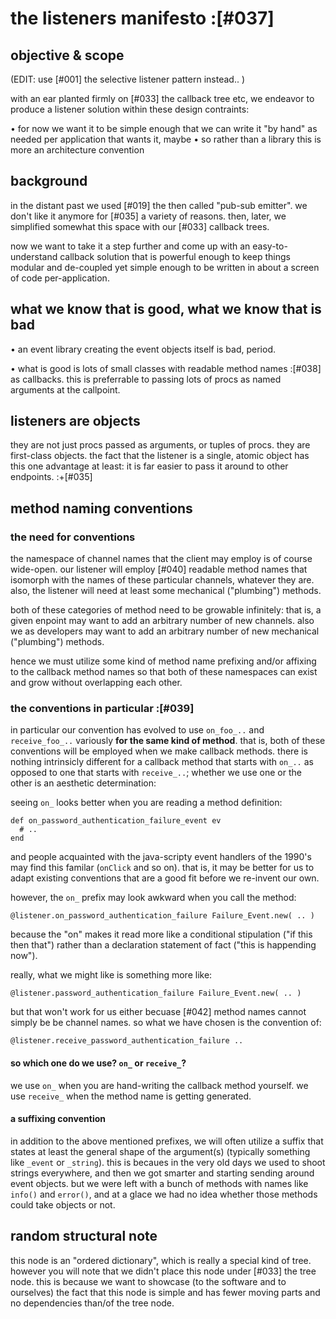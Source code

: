 # the listeners manifesto :[#037]

## objective & scope

(EDIT: use [#001] the selective listener pattern instead.. )

with an ear planted firmly on [#033] the callback tree etc, we
endeavor to produce a listener solution within these design contraints:

  • for now we want it to be simple enough that we can write it
    "by hand" as needed per application that wants it, maybe
  • so rather than a library this is more an architecture convention




## background

in the distant past we used [#019] the then called "pub-sub emitter".
we don't like it anymore for [#035] a variety of reasons. then,
later, we simplified somewhat this space with our [#033] callback
trees.

now we want to take it a step further and come up with an easy-to-understand
callback solution that is powerful enough to keep things modular and
de-coupled yet simple enough to be written in about a screen of code
per-application.




## what we know that is good, what we know that is bad

• an event library creating the event objects itself is bad, period.

• what is good is lots of small classes with readable method names :[#038]
  as callbacks. this is preferrable to passing lots of procs as named
  arguments at the callpoint.




## listeners are objects

they are not just procs passed as arguments, or tuples of procs. they
are first-class objects. the fact that the listener is a single, atomic
object has this one advantage at least: it is far easier to pass it
around to other endpoints.  :+[#035]




## method naming conventions


### the need for conventions

the namespace of channel names that the client may employ is of course
wide-open. our listener will employ [#040] readable method names that
isomorph with the names of these particular channels, whatever they are.
also, the listener will need at least some mechanical ("plumbing") methods.

both of these categories of method need to be growable infinitely: that
is, a given enpoint may want to add an arbitrary number of new channels.
also we as developers may want to add an arbitrary number of new
mechanical ("plumbing") methods.

hence we must utilize some kind of method name prefixing and/or affixing
to the callback method names so that both of these namespaces can exist
and grow without overlapping each other.



### the conventions in particular :[#039]

in particular our convention has evolved to use `on_foo_..` and
`receive_foo_..` variously **for the same kind of method**. that is, both
of these conventions will be employed when we make callback methods.
there is nothing intrinsicly different for a callback method that starts
with `on_..`  as opposed to one that starts with `receive_..`; whether we
use one or the other is an aesthetic determination:

seeing `on_` looks better when you are reading a method definition:

    def on_password_authentication_failure_event ev
      # ..
    end

and people acquainted with the java-scripty event handlers of the 1990's
may find this familar (`onClick` and so on). that is, it may be better
for us to adapt existing conventions that are a good fit before we
re-invent our own.

however, the `on_` prefix may look awkward when you call the method:

    @listener.on_password_authentication_failure Failure_Event.new( .. )

because the "on" makes it read more like a conditional stipulation
("if this then that") rather than a declaration statement of fact
("this is happending now").


really, what we might like is something more like:

    @listener.password_authentication_failure Failure_Event.new( .. )

but that won't work for us either becuase [#042] method names cannot
simply be be channel names. so what we have chosen is the convention of:

    @listener.receive_password_authentication_failure ..



#### so which one do we use? `on_` or `receive_`?

we use `on_` when you are hand-writing the callback method yourself.  we
use `receive_` when the method name is getting generated.



#### a suffixing convention

in addition to the above mentioned prefixes, we will often utilize a
suffix that states at least the general shape of the argument(s)
(typically something like `_event` or `_string`). this is becaues in the
very old days we used to shoot strings everywhere, and then we got
smarter and starting sending around event objects. but we were left with
a bunch of methods with names like `info()` and `error()`, and at a
glace we had no idea whether those methods could take objects or not.




## random structural note

this node is an "ordered dictionary", which is really a special kind of
tree. however you will note that we didn't place this node under [#033]
the tree node. this is because we want to showcase (to the software and
to ourselves) the fact that this node is simple and has fewer moving
parts and no dependencies than/of the tree node.
